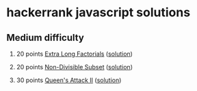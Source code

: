 hackerrank javascript solutions
===============================

Medium difficulty
-----------------

1. 20 points [Extra Long Factorials](https://www.hackerrank.com/challenges/extra-long-factorials/problem) ([solution](https://github.com/qriklix/hackerrank/blob/master/algorithms/02-implementation/30-extra-long-factorials.js))

2. 20 points [Non-Divisible Subset](https://www.hackerrank.com/challenges/non-divisible-subset/problem) ([solution](https://github.com/qriklix/hackerrank/blob/master/algorithms/02-implementation/35-non-divisible-subset.js))

3. 30 points [Queen's Attack II](https://www.hackerrank.com/challenges/queens-attack-2/problem) ([solution](https://github.com/qriklix/hackerrank/blob/master/algorithms/02-implementation/39-queens-attack-2.js))
